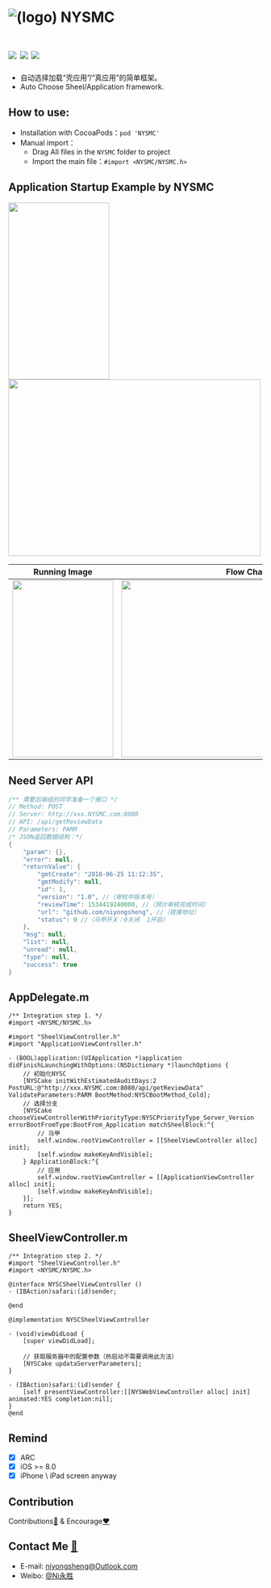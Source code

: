 ![(logo)](https://github.com/niyongsheng/NYSMC/blob/master/MC_logo.png?raw=true)
NYSMC
===
[![](https://img.shields.io/badge/platform-iOS-orange.svg)](https://developer.apple.com/ios/)
[![](http://img.shields.io/travis/CocoaPods/CocoaPods/master.svg?style=flat)](https://travis-ci.org/CocoaPods/CocoaPods)
[![](https://img.shields.io/badge/license-MIT-blue.svg)](https://github.com/niyongsheng/NYSMC/blob/master/README.md)
===
* 自动选择加载“壳应用”/“真应用”的简单框架。
* Auto Choose Sheel/Application framework.

## <a id="How_to_use:"></a>How to use:
* Installation with CocoaPods：`pod 'NYSMC'`
* Manual import：
    * Drag All files in the `NYSMC` folder to project
    * Import the main file：`#import <NYSMC/NYSMC.h>`

## <a id="Application_Startup_Example_by_NYSMC"></a>Application Startup Example by NYSMC
   <img src="https://raw.githubusercontent.com/niyongsheng/NYSMC/master/Demonstration.mov" width="200" height="350">
   <img src="https://raw.githubusercontent.com/niyongsheng/NYSMC/master/%20flowChart.png" width="500" height="350">

Running Image | Flow Chart
------------ | -------------
<img src="https://raw.githubusercontent.com/niyongsheng/NYSMC/master/Demonstration.mov" width="200" height="350"> | <img src="https://raw.githubusercontent.com/niyongsheng/NYSMC/master/%20flowChart.png" width="500" height="350">


## <a id="Need_Server_API"></a>Need Server API 
```java
/** 需要后端组的同学准备一个接口 */
// Method: POST
// Server: http://xxx.NYSMC.com:8080
// API: /api/getReviewData
// Parameters: PARM
/* JSON返回数据结构：*/
{
    "param": {},
    "error": null,
    "returnValue": {
        "gmtCreate": "2018-06-25 11:12:35",
        "gmtModify": null,
        "id": 1,
        "version": "1.0", //（审核中版本号）
        "reviewTime": 1534419240000, //（预计审核完成时间）
        "url": "github.com/niyongsheng", //（链接地址）
        "status": 0 //（马甲开关：0关闭  1开启）
    },
    "msg": null,
    "list": null,
    "unread": null,
    "type": null,
    "success": true
}
```

## <a id="AppDelegate.m"></a>AppDelegate.m
```objc
/** Integration step 1. */
#import <NYSMC/NYSMC.h>

#import "SheelViewController.h"
#import "ApplicationViewController.h"

- (BOOL)application:(UIApplication *)application didFinishLaunchingWithOptions:(NSDictionary *)launchOptions {
    // 初始化NYSC
    [NYSCake initWithEstimatedAuditDays:2 PostURL:@"http://xxx.NYSMC.com:8080/api/getReviewData" ValidateParameters:PARM BootMethod:NYSCBootMethod_Cold];
    // 选择分支
    [NYSCake chooseViewControllerWithPriorityType:NYSCPriorityType_Server_Version errorBootFromType:BootFrom_Application matchSheelBlock:^{
    	// 马甲
        self.window.rootViewController = [[SheelViewController alloc] init];
        [self.window makeKeyAndVisible];
    } ApplicationBlock:^{
    	// 应用
        self.window.rootViewController = [[ApplicationViewController alloc] init];
        [self.window makeKeyAndVisible];
    }];
    return YES;
}
```
## <a id="SheelViewController.m"></a>SheelViewController.m
```objc
/** Integration step 2. */
#import "SheelViewController.h"
#import <NYSMC/NYSMC.h>

@interface NYSCSheelViewController ()
- (IBAction)safari:(id)sender;

@end

@implementation NYSCSheelViewController

- (void)viewDidLoad {
    [super viewDidLoad];

    // 获取服务器中的配置参数（热启动不需要调用此方法）
    [NYSCake updataServerParameters];
}

- (IBAction)safari:(id)sender {
    [self presentViewController:[[NYSWebViewController alloc] init] animated:YES completion:nil];
}
@end
```
## Remind
- [x] ARC
- [x] iOS >= 8.0
- [x] iPhone \ iPad screen anyway

## Contribution
Contributions[:lollipop:](https://github.com/niyongsheng/NYSMC/stargazers) & Encourage[:heart:](https://github.com/niyongsheng/NYSMC/stargazers)

## Contact Me [:email:](niyongsheng@Gmail.com)
* E-mail: niyongsheng@Outlook.com
* Weibo: [@Ni永胜](https://weibo.com/u/2198015423)
